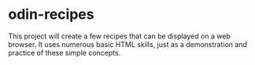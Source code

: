 # odin-recipes
This project will create a few recipes that can be displayed on a web browser.
It uses numerous basic HTML skills, just as a demonstration and practice of these simple concepts. 